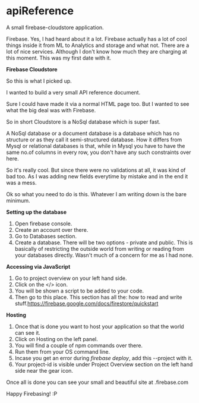 # apiReference
A small firebase-cloudstore application.

Firebase. Yes, I had heard about it a lot. Firebase actually has a lot of cool things inside it from ML to Analytics and storage and what not. There are a lot of nice services. Although I don't know how much they are charging at this moment. This was my first date with it.

<b>Firebase Cloudstore</b>

So this is what I picked up.

I wanted to build a very small API reference document.

Sure I could have made it via a normal HTML page too. But I wanted to see what the big deal was with Firebase. 

So in short Cloudstore is a NoSql database which is super fast.

A NoSql database or a document database is a database which has no structure or as they call it semi-structured database. How it differs from Mysql or relational databases is that, while in Mysql you have to have the same no.of columns in every row, you don't have any such constraints over here.

So it's really cool. But since there were no validations at all, it was kind of bad too. As I was adding new fields everytime by mistake and in the end it was a mess.


Ok so what you need to do is this. Whatever I am writing down is the bare minimum.

<b>Setting up the database</b>

1. Open firebase console.
2. Create an account over there.
3. Go to Databases section.
4. Create a database. There will be two options - private and public. This is basically of restricting the outside world from writing or reading from your 
databases directly. Wasn't much of a concern for me as I had none.

<b>Accessing via JavaScript</b>

1. Go to project overview on your left hand side.
2. Click on the </> icon. 
3. You will be shown a script to be added to your code.
4. Then go to this place. This section has all the: how to read and write stuff.https://firebase.google.com/docs/firestore/quickstart

<b>Hosting</b>

1. Once that is done you want to host your application so that the world can see it.
2. Click on Hosting on the left panel.
3. You will find a couple of npm commands over there.
4. Run them from your OS command line.
5. Incase you get an error during <i>firebase deploy</i>, add this --project <project-id> with it. 
6. Your project-id is visible under Project Overview section on the left hand side near the gear icon.


Once all is done you can see your small and beautiful site at <project>.firebase.com


Happy Firebasing! :P